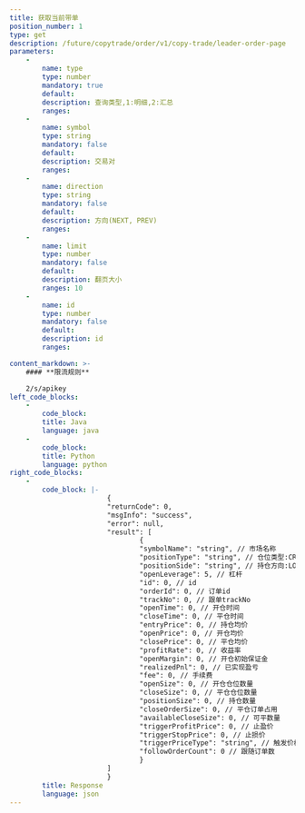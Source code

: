```yaml
---
title: 获取当前带单
position_number: 1
type: get
description: /future/copytrade/order/v1/copy-trade/leader-order-page
parameters:
    -
        name: type
        type: number
        mandatory: true
        default:
        description: 查询类型,1:明细,2:汇总
        ranges:
    -
        name: symbol
        type: string
        mandatory: false
        default:
        description: 交易对
        ranges:
    -
        name: direction
        type: string
        mandatory: false
        default:
        description: 方向(NEXT, PREV)
        ranges:
    -
        name: limit
        type: number
        mandatory: false
        default:
        description: 翻页大小
        ranges: 10
    -
        name: id
        type: number
        mandatory: false
        default:
        description: id
        ranges:

content_markdown: >-
    #### **限流规则**

    2/s/apikey
left_code_blocks:
    -
        code_block:
        title: Java
        language: java
    -
        code_block:
        title: Python
        language: python
right_code_blocks:
    -
        code_block: |-
                        {
                        "returnCode": 0,
                        "msgInfo": "success",
                        "error": null,
                        "result": [
                                {
                                "symbolName": "string", // 市场名称
                                "positionType": "string", // 仓位类型:CROSSED(全仓);ISOLATED(逐仓)
                                "positionSide": "string", // 持仓方向:LONG;SHORT
                                "openLeverage": 5, // 杠杆
                                "id": 0, // id
                                "orderId": 0, // 订单id
                                "trackNo": 0, // 跟单trackNo
                                "openTime": 0, // 开仓时间
                                "closeTime": 0, // 平仓时间
                                "entryPrice": 0, // 持仓均价
                                "openPrice": 0, // 开仓均价
                                "closePrice": 0, // 平仓均价
                                "profitRate": 0, // 收益率
                                "openMargin": 0, // 开仓初始保证金
                                "realizedPnl": 0, // 已实现盈亏
                                "fee": 0, // 手续费
                                "openSize": 0, // 开仓仓位数量
                                "closeSize": 0, // 平仓仓位数量
                                "positionSize": 0, // 持仓数量
                                "closeOrderSize": 0, // 平仓订单占用
                                "availableCloseSize": 0, // 可平数量
                                "triggerProfitPrice": 0, // 止盈价
                                "triggerStopPrice": 0, // 止损价
                                "triggerPriceType": "string", // 触发价格类型:LATEST_PRICE,MARK_PRICE
                                "followOrderCount": 0 // 跟随订单数
                                }
                        ]
                        }
        title: Response
        language: json
---
```


